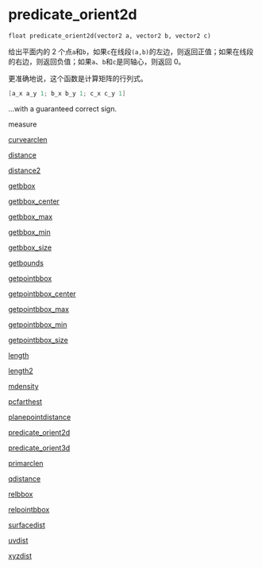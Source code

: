 # predicate_orient2d

`float predicate_orient2d(vector2 a, vector2 b, vector2 c)`

给出平面内的 2 个点`a`和`b`，如果`c`在线段`(a,b)`的左边，则返回正值；如果在线段的右边，则返回负值；如果`a`、`b`和`c`是同轴心，则返回 0。

更准确地说，这个函数是计算矩阵的行列式。

```c
[a_x a_y 1; b_x b_y 1; c_x c_y 1]
```

…with a guaranteed correct sign.

measure

[curvearclen](curvearclen.html)

[distance](distance.html)

[distance2](distance2.html)

[getbbox](getbbox.html)

[getbbox_center](getbbox_center.html)

[getbbox_max](getbbox_max.html)

[getbbox_min](getbbox_min.html)

[getbbox_size](getbbox_size.html)

[getbounds](getbounds.html)

[getpointbbox](getpointbbox.html)

[getpointbbox_center](getpointbbox_center.html)

[getpointbbox_max](getpointbbox_max.html)

[getpointbbox_min](getpointbbox_min.html)

[getpointbbox_size](getpointbbox_size.html)

[length](length.html)

[length2](length2.html)

[mdensity](mdensity.html)

[pcfarthest](pcfarthest.html)

[planepointdistance](planepointdistance.html)

[predicate_orient2d](predicate_orient2d.html)

[predicate_orient3d](predicate_orient3d.html)

[primarclen](primarclen.html)

[qdistance](qdistance.html)

[relbbox](relbbox.html)

[relpointbbox](relpointbbox.html)

[surfacedist](surfacedist.html)

[uvdist](uvdist.html)

[xyzdist](xyzdist.html)
